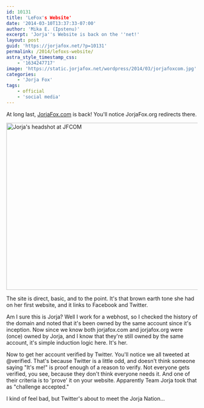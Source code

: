 ```yaml
---
id: 10131
title: 'LeFox's Website'
date: '2014-03-10T13:37:33-07:00'
author: 'Mika E. (Ipstenu)'
excerpt: 'Jorja''s Website is back on the ''net!'
layout: post
guid: 'https://jorjafox.net/?p=10131'
permalink: /2014/lefoxs-website/
astra_style_timestamp_css:
    - '1634247717'
image: 'https://static.jorjafox.net/wordpress/2014/03/jorjafoxcom.jpg'
categories:
    - 'Jorja Fox'
tags:
    - official
    - 'social media'
---
```


At long last, <a href="http://jorjafox.com">JorjaFox.com</a> is back! You'll notice JorjaFox.org redirects there.

<a href="http://www.jorjafox.com/"><img class="aligncenter size-large wp-image-10132" alt="Jorja's headshot at JFCOM" src="//static.jorjafox.net/wordpress/2014/03/jorjafoxcom.jpg" width="600" height="439" /></a>

The site is direct, basic, and to the point. It's that brown earth tone she had on her first website, and it links to Facebook and Twitter.

Am I sure this is Jorja? Well I work for a webhost, so I checked the history of the domain and noted that it's been owned by the same account since it's inception. Now since we know both jorjafox.com and jorjafox.org were (once) owned by Jorja, and I know that they're still owned by the same account, it's simple induction logic here. It's her.

Now to get her account verified by Twitter. You'll notice we all tweeted at @verified. That's because Twitter is a little odd, and doesn't think someone saying "It's me!" is proof enough of a reason to verify. Not everyone gets verified, you see, because they don't think everyone needs it. And one of their criteria is to 'prove' it on your website. Apparently Team Jorja took that as "challenge accepted."

I kind of feel bad, but Twitter's about to meet the Jorja Nation...
